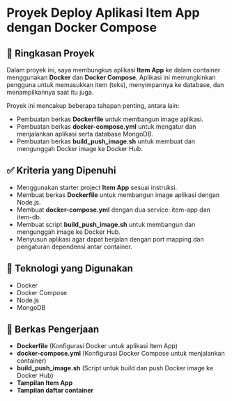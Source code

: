 # Proyek Deploy Aplikasi Item App dengan Docker Compose

## 📌 Ringkasan Proyek
Dalam proyek ini, saya membungkus aplikasi **Item App** ke dalam container menggunakan **Docker** dan **Docker Compose**. Aplikasi ini memungkinkan pengguna untuk memasukkan item (teks), menyimpannya ke database, dan menampilkannya saat itu juga.

Proyek ini mencakup beberapa tahapan penting, antara lain:
- Pembuatan berkas **Dockerfile** untuk membangun image aplikasi.
- Pembuatan berkas **docker-compose.yml** untuk mengatur dan menjalankan aplikasi serta database MongoDB.
- Pembuatan berkas **build_push_image.sh** untuk membuat dan mengunggah Docker image ke Docker Hub.

## ✅ Kriteria yang Dipenuhi
- Menggunakan starter project **Item App** sesuai instruksi.
- Membuat berkas **Dockerfile** untuk membangun image aplikasi dengan Node.js.
- Membuat **docker-compose.yml** dengan dua service: item-app dan item-db.
- Membuat script **build_push_image.sh** untuk membangun dan mengunggah image ke Docker Hub.
- Menyusun aplikasi agar dapat berjalan dengan port mapping dan pengaturan dependensi antar container.

## 🔧 Teknologi yang Digunakan
- Docker
- Docker Compose
- Node.js
- MongoDB

## 📂 Berkas Pengerjaan
- **Dockerfile** (Konfigurasi Docker untuk aplikasi Item App)
- **docker-compose.yml** (Konfigurasi Docker Compose untuk menjalankan container)
- **build_push_image.sh** (Script untuk build dan push Docker image ke Docker Hub)
- **Tampilan Item App**
- **Tampilan daftar container** 

